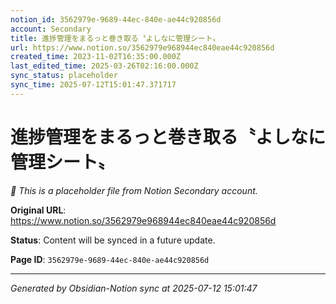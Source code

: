 ```yaml
---
notion_id: 3562979e-9689-44ec-840e-ae44c920856d
account: Secondary
title: 進捗管理をまるっと巻き取る〝よしなに管理シート〟
url: https://www.notion.so/3562979e968944ec840eae44c920856d
created_time: 2023-11-02T16:35:00.000Z
last_edited_time: 2025-03-26T02:16:00.000Z
sync_status: placeholder
sync_time: 2025-07-12T15:01:47.371717
---
```


# 進捗管理をまるっと巻き取る〝よしなに管理シート〟

*🔄 This is a placeholder file from Notion Secondary account.*

**Original URL**: https://www.notion.so/3562979e968944ec840eae44c920856d

**Status**: Content will be synced in a future update.

**Page ID**: `3562979e-9689-44ec-840e-ae44c920856d`

---

*Generated by Obsidian-Notion sync at 2025-07-12 15:01:47*
